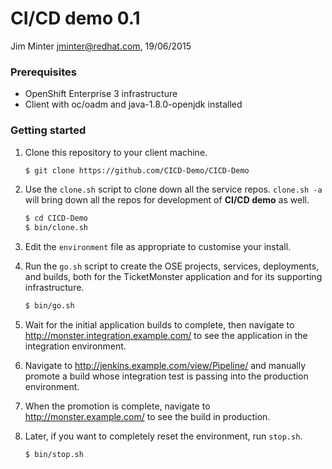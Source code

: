 # CI/CD demo 0.1

Jim Minter <jminter@redhat.com>, 19/06/2015

### Prerequisites

* OpenShift Enterprise 3 infrastructure
* Client with oc/oadm and java-1.8.0-openjdk installed

### Getting started

1. Clone this repository to your client machine.

   ```bash
   $ git clone https://github.com/CICD-Demo/CICD-Demo
   ```

1. Use the ```clone.sh``` script to clone down all the service repos.  ```clone.sh -a``` will bring down all the repos for development of **CI/CD demo** as well.

   ```bash
   $ cd CICD-Demo
   $ bin/clone.sh
   ```

1. Edit the ```environment``` file as appropriate to customise your install.

1. Run the ```go.sh``` script to create the OSE projects, services, deployments, and builds, both for the TicketMonster application and for its supporting infrastructure.

   ```bash
   $ bin/go.sh
   ```

1. Wait for the initial application builds to complete, then navigate to http://monster.integration.example.com/ to see the application in the integration environment.

1. Navigate to http://jenkins.example.com/view/Pipeline/ and manually promote a build whose integration test is passing into the production environment.

1. When the promotion is complete, navigate to http://monster.example.com/ to see the build in production.

1. Later, if you want to completely reset the environment, run ```stop.sh```.

   ```bash
   $ bin/stop.sh
   ```

